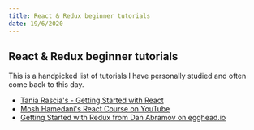 ```yaml
---
title: React & Redux beginner tutorials
date: 19/6/2020
---
```


## React & Redux beginner tutorials

This is a handpicked list of tutorials I have personally studied and often come back to this day.

- [Tania Rascia's - Getting Started with React](https://www.taniarascia.com/getting-started-with-react/)
- [Mosh Hamedani's React Course on YouTube](https://www.youtube.com/watch?v=Ke90Tje7VS0)
- [Getting Started with Redux from Dan Abramov on egghead.io](https://egghead.io/courses/getting-started-with-redux)
